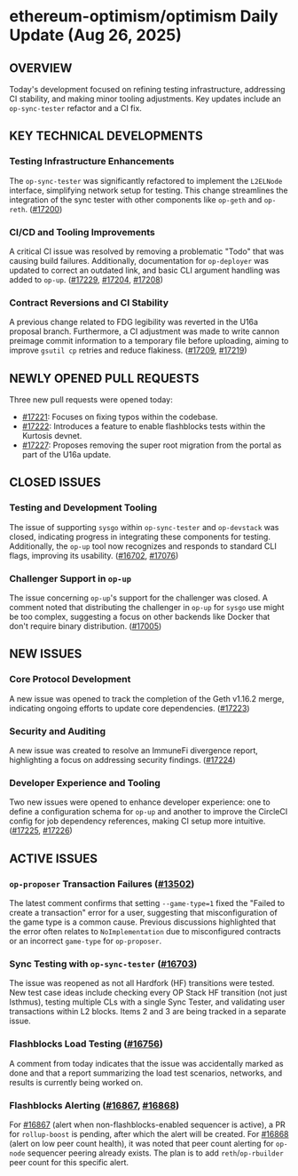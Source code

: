 # ethereum-optimism/optimism Daily Update (Aug 26, 2025)
## OVERVIEW 
Today's development focused on refining testing infrastructure, addressing CI stability, and making minor tooling adjustments. Key updates include an `op-sync-tester` refactor and a CI fix.

## KEY TECHNICAL DEVELOPMENTS

### Testing Infrastructure Enhancements
The `op-sync-tester` was significantly refactored to implement the `L2ELNode` interface, simplifying network setup for testing. This change streamlines the integration of the sync tester with other components like `op-geth` and `op-reth`. ([#17200](https://github.com/ethereum-optimism/optimism/pull/17200))

### CI/CD and Tooling Improvements
A critical CI issue was resolved by removing a problematic "Todo" that was causing build failures. Additionally, documentation for `op-deployer` was updated to correct an outdated link, and basic CLI argument handling was added to `op-up`. ([#17229](https://github.com/ethereum-optimism/optimism/pull/17229), [#17204](https://github.com/ethereum-optimism/optimism/pull/17204), [#17208](https://github.com/ethereum-optimism/optimism/pull/17208))

### Contract Reversions and CI Stability
A previous change related to FDG legibility was reverted in the U16a proposal branch. Furthermore, a CI adjustment was made to write cannon preimage commit information to a temporary file before uploading, aiming to improve `gsutil cp` retries and reduce flakiness. ([#17209](https://github.com/ethereum-optimism/optimism/pull/17209), [#17219](https://github.com/ethereum-optimism/optimism/pull/17219))

## NEWLY OPENED PULL REQUESTS
Three new pull requests were opened today:
- [#17221](https://github.com/ethereum-optimism/optimism/pull/17221): Focuses on fixing typos within the codebase.
- [#17222](https://github.com/ethereum-optimism/optimism/pull/17222): Introduces a feature to enable flashblocks tests within the Kurtosis devnet.
- [#17227](https://github.com/ethereum-optimism/optimism/pull/17227): Proposes removing the super root migration from the portal as part of the U16a update.

## CLOSED ISSUES

### Testing and Development Tooling
The issue of supporting `sysgo` within `op-sync-tester` and `op-devstack` was closed, indicating progress in integrating these components for testing. Additionally, the `op-up` tool now recognizes and responds to standard CLI flags, improving its usability. ([#16702](https://github.com/ethereum-optimism/optimism/issues/16702), [#17076](https://github.com/ethereum-optimism/optimism/issues/17076))

### Challenger Support in `op-up`
The issue concerning `op-up`'s support for the challenger was closed. A comment noted that distributing the challenger in `op-up` for `sysgo` use might be too complex, suggesting a focus on other backends like Docker that don't require binary distribution. ([#17005](https://github.com/ethereum-optimism/optimism/issues/17005))

## NEW ISSUES

### Core Protocol Development
A new issue was opened to track the completion of the Geth v1.16.2 merge, indicating ongoing efforts to update core dependencies. ([#17223](https://github.com/ethereum-optimism/optimism/issues/17223))

### Security and Auditing
A new issue was created to resolve an ImmuneFi divergence report, highlighting a focus on addressing security findings. ([#17224](https://github.com/ethereum-optimism/optimism/issues/17224))

### Developer Experience and Tooling
Two new issues were opened to enhance developer experience: one to define a configuration schema for `op-up` and another to improve the CircleCI config for job dependency references, making CI setup more intuitive. ([#17225](https://github.com/ethereum-optimism/optimism/issues/17225), [#17226](https://github.com/ethereum-optimism/optimism/issues/17226))

## ACTIVE ISSUES

### `op-proposer` Transaction Failures ([#13502](https://github.com/ethereum-optimism/optimism/issues/13502))
The latest comment confirms that setting `--game-type=1` fixed the "Failed to create a transaction" error for a user, suggesting that misconfiguration of the game type is a common cause. Previous discussions highlighted that the error often relates to `NoImplementation` due to misconfigured contracts or an incorrect `game-type` for `op-proposer`.

### Sync Testing with `op-sync-tester` ([#16703](https://github.com/ethereum-optimism/optimism/issues/16703))
The issue was reopened as not all Hardfork (HF) transitions were tested. New test case ideas include checking every OP Stack HF transition (not just Isthmus), testing multiple CLs with a single Sync Tester, and validating user transactions within L2 blocks. Items 2 and 3 are being tracked in a separate issue.

### Flashblocks Load Testing ([#16756](https://github.com/ethereum-optimism/optimism/issues/16756))
A comment from today indicates that the issue was accidentally marked as done and that a report summarizing the load test scenarios, networks, and results is currently being worked on.

### Flashblocks Alerting ([#16867](https://github.com/ethereum-optimism/optimism/issues/16867), [#16868](https://github.com/ethereum-optimism/optimism/issues/16868))
For [#16867](https://github.com/ethereum-optimism/optimism/issues/16867) (alert when non-flashblocks-enabled sequencer is active), a PR for `rollup-boost` is pending, after which the alert will be created. For [#16868](https://github.com/ethereum-optimism/optimism/issues/16868) (alert on low peer count health), it was noted that peer count alerting for `op-node` sequencer peering already exists. The plan is to add `reth`/`op-rbuilder` peer count for this specific alert.